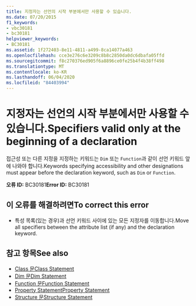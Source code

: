 ```yaml
---
title: 지정자는 선언의 시작 부분에서만 사용할 수 있습니다.
ms.date: 07/20/2015
f1_keywords:
- vbc30181
- bc30181
helpviewer_keywords:
- BC30181
ms.assetid: 1f272403-8e11-4811-a499-8ca14077a463
ms.openlocfilehash: cce3e276c6e3209c8b8c2850da0dc6dbafa05ffd
ms.sourcegitcommit: f8c270376ed905f6a8896ce0fe25b4f4b38ff498
ms.translationtype: MT
ms.contentlocale: ko-KR
ms.lasthandoff: 06/04/2020
ms.locfileid: "84403994"
---
```

# <a name="specifiers-valid-only-at-the-beginning-of-a-declaration"></a><span data-ttu-id="5c2cc-102">지정자는 선언의 시작 부분에서만 사용할 수 있습니다.</span><span class="sxs-lookup"><span data-stu-id="5c2cc-102">Specifiers valid only at the beginning of a declaration</span></span>
<span data-ttu-id="5c2cc-103">접근성 또는 다른 지정을 지정하는 키워드는 `Dim` 또는 `Function`과 같이 선언 키워드 앞에 나와야 합니다.</span><span class="sxs-lookup"><span data-stu-id="5c2cc-103">Keywords specifying accessibility and other designations must appear before the declaration keyword, such as `Dim` or `Function`.</span></span>  
  
 <span data-ttu-id="5c2cc-104">**오류 ID:** BC30181</span><span class="sxs-lookup"><span data-stu-id="5c2cc-104">**Error ID:** BC30181</span></span>  
  
## <a name="to-correct-this-error"></a><span data-ttu-id="5c2cc-105">이 오류를 해결하려면</span><span class="sxs-lookup"><span data-stu-id="5c2cc-105">To correct this error</span></span>  
  
- <span data-ttu-id="5c2cc-106">특성 목록(있는 경우)과 선언 키워드 사이에 있는 모든 지정자를 이동합니다.</span><span class="sxs-lookup"><span data-stu-id="5c2cc-106">Move all specifiers between the attribute list (if any) and the declaration keyword.</span></span>  
  
## <a name="see-also"></a><span data-ttu-id="5c2cc-107">참고 항목</span><span class="sxs-lookup"><span data-stu-id="5c2cc-107">See also</span></span>

- [<span data-ttu-id="5c2cc-108">Class 문</span><span class="sxs-lookup"><span data-stu-id="5c2cc-108">Class Statement</span></span>](../language-reference/statements/class-statement.md)
- [<span data-ttu-id="5c2cc-109">Dim 문</span><span class="sxs-lookup"><span data-stu-id="5c2cc-109">Dim Statement</span></span>](../language-reference/statements/dim-statement.md)
- [<span data-ttu-id="5c2cc-110">Function 문</span><span class="sxs-lookup"><span data-stu-id="5c2cc-110">Function Statement</span></span>](../language-reference/statements/function-statement.md)
- [<span data-ttu-id="5c2cc-111">Property Statement</span><span class="sxs-lookup"><span data-stu-id="5c2cc-111">Property Statement</span></span>](../language-reference/statements/property-statement.md)
- [<span data-ttu-id="5c2cc-112">Structure 문</span><span class="sxs-lookup"><span data-stu-id="5c2cc-112">Structure Statement</span></span>](../language-reference/statements/structure-statement.md)
